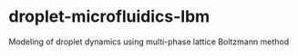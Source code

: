 # droplet-microfluidics-lbm
Modeling of droplet dynamics using multi-phase lattice Boltzmann method
